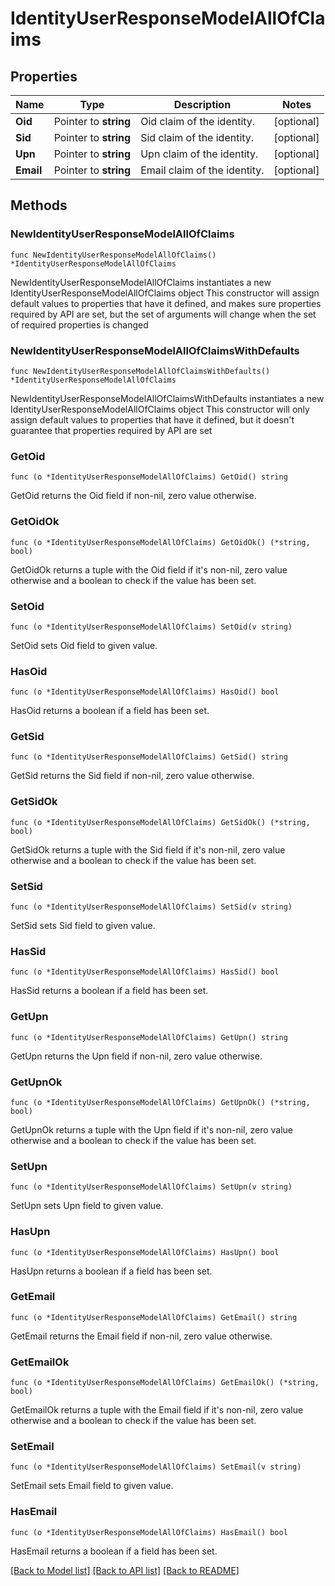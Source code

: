 # IdentityUserResponseModelAllOfClaims

## Properties

Name | Type | Description | Notes
------------ | ------------- | ------------- | -------------
**Oid** | Pointer to **string** | Oid claim of the identity. | [optional] 
**Sid** | Pointer to **string** | Sid claim of the identity. | [optional] 
**Upn** | Pointer to **string** | Upn claim of the identity. | [optional] 
**Email** | Pointer to **string** | Email claim of the identity. | [optional] 

## Methods

### NewIdentityUserResponseModelAllOfClaims

`func NewIdentityUserResponseModelAllOfClaims() *IdentityUserResponseModelAllOfClaims`

NewIdentityUserResponseModelAllOfClaims instantiates a new IdentityUserResponseModelAllOfClaims object
This constructor will assign default values to properties that have it defined,
and makes sure properties required by API are set, but the set of arguments
will change when the set of required properties is changed

### NewIdentityUserResponseModelAllOfClaimsWithDefaults

`func NewIdentityUserResponseModelAllOfClaimsWithDefaults() *IdentityUserResponseModelAllOfClaims`

NewIdentityUserResponseModelAllOfClaimsWithDefaults instantiates a new IdentityUserResponseModelAllOfClaims object
This constructor will only assign default values to properties that have it defined,
but it doesn't guarantee that properties required by API are set

### GetOid

`func (o *IdentityUserResponseModelAllOfClaims) GetOid() string`

GetOid returns the Oid field if non-nil, zero value otherwise.

### GetOidOk

`func (o *IdentityUserResponseModelAllOfClaims) GetOidOk() (*string, bool)`

GetOidOk returns a tuple with the Oid field if it's non-nil, zero value otherwise
and a boolean to check if the value has been set.

### SetOid

`func (o *IdentityUserResponseModelAllOfClaims) SetOid(v string)`

SetOid sets Oid field to given value.

### HasOid

`func (o *IdentityUserResponseModelAllOfClaims) HasOid() bool`

HasOid returns a boolean if a field has been set.

### GetSid

`func (o *IdentityUserResponseModelAllOfClaims) GetSid() string`

GetSid returns the Sid field if non-nil, zero value otherwise.

### GetSidOk

`func (o *IdentityUserResponseModelAllOfClaims) GetSidOk() (*string, bool)`

GetSidOk returns a tuple with the Sid field if it's non-nil, zero value otherwise
and a boolean to check if the value has been set.

### SetSid

`func (o *IdentityUserResponseModelAllOfClaims) SetSid(v string)`

SetSid sets Sid field to given value.

### HasSid

`func (o *IdentityUserResponseModelAllOfClaims) HasSid() bool`

HasSid returns a boolean if a field has been set.

### GetUpn

`func (o *IdentityUserResponseModelAllOfClaims) GetUpn() string`

GetUpn returns the Upn field if non-nil, zero value otherwise.

### GetUpnOk

`func (o *IdentityUserResponseModelAllOfClaims) GetUpnOk() (*string, bool)`

GetUpnOk returns a tuple with the Upn field if it's non-nil, zero value otherwise
and a boolean to check if the value has been set.

### SetUpn

`func (o *IdentityUserResponseModelAllOfClaims) SetUpn(v string)`

SetUpn sets Upn field to given value.

### HasUpn

`func (o *IdentityUserResponseModelAllOfClaims) HasUpn() bool`

HasUpn returns a boolean if a field has been set.

### GetEmail

`func (o *IdentityUserResponseModelAllOfClaims) GetEmail() string`

GetEmail returns the Email field if non-nil, zero value otherwise.

### GetEmailOk

`func (o *IdentityUserResponseModelAllOfClaims) GetEmailOk() (*string, bool)`

GetEmailOk returns a tuple with the Email field if it's non-nil, zero value otherwise
and a boolean to check if the value has been set.

### SetEmail

`func (o *IdentityUserResponseModelAllOfClaims) SetEmail(v string)`

SetEmail sets Email field to given value.

### HasEmail

`func (o *IdentityUserResponseModelAllOfClaims) HasEmail() bool`

HasEmail returns a boolean if a field has been set.


[[Back to Model list]](../README.md#documentation-for-models) [[Back to API list]](../README.md#documentation-for-api-endpoints) [[Back to README]](../README.md)


